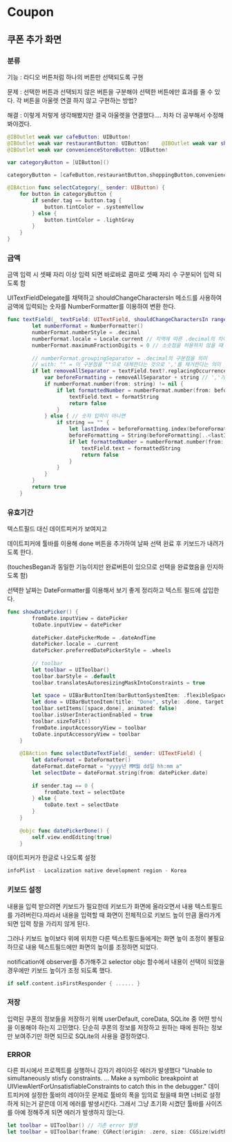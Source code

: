 # Coupon

## 쿠폰 추가 화면

### 분류

기능 : 라디오 버튼처럼 하나의 버튼만 선택되도록 구현

문제 : 선택한 버튼과 선택되지 않은 버튼을 구분해야 선택한 버튼에만 효과를 줄 수 있다. 각 버튼을 아울렛 연결 하지 않고 구현하는 방법?

해결 : 이렇게 저렇게 생각해봤지만 결국 아울렛을 연결했다.... 차차 더 공부해서 수정해봐야겠다. 

```swift
@IBOutlet weak var cafeButton: UIButton!
@IBOutlet weak var restaurantButton: UIButton!    @IBOutlet weak var shoppingButton: UIButton!
@IBOutlet weak var convenienceStoreButton: UIButton!
    
var categoryButton = [UIButton]()

categoryButton = [cafeButton,restaurantButton,shoppingButton,convenienceStoreButton]

@IBAction func selectCategory(_ sender: UIButton) {
    for button in categoryButton {
        if sender.tag == button.tag {
            button.tintColor = .systemYellow
        } else {
            button.tintColor = .lightGray
        }
    }
}
```

### 금액

금액 입력 시 셋째 자리 이상 입력 되면 바로바로 콤마로 셋째 자리 수 구분되어 입력 되도록 함

UITextFieldDelegate를 채택하고 shouldChangeCharactersIn 메소드를 사용하여 금액에 입력되는 숫자를 NumberFormatter를 이용하여 변환 한다.

```swift
func textField(_ textField: UITextField, shouldChangeCharactersIn range: NSRange, replacementString string: String) -> Bool {
        let numberFormat = NumberFormatter()
        numberFormat.numberStyle = .decimal
        numberFormat.locale = Locale.current // 지역에 따른 .decimal의 차이를 반영 (디바이스에 설정된 지역으로 값 설정)
        numberFormat.maximumFractionDigits = 0 // 소숫점을 허용하지 않을 때 0 설정
        
        // numberFormat.groupingSeparator = .decimal의 구분점을 의미
        // with: "" = 이 구분점을 ""으로 대체한다는 것으로 ','를 제거한다는 의미
        if let removeAllSeparator = textField.text?.replacingOccurrences(of: numberFormat.groupingSeparator, with: "") {
            var beforeFormatting = removeAllSeparator + string // ','가 제거된 문자열과 새로 입력된 문자열을 합침
            if numberFormat.number(from: string) != nil {
                if let formattedNumber = numberFormat.number(from: beforeFormatting), let formatString = numberFormat.string(from: formattedNumber) {
                    textField.text = formatString
                    return false
                }
            } else { // 숫자 입력이 아니면
                if string == "" {
                    let lastIndex = beforeFormatting.index(beforeFormatting.endIndex, offsetBy: -1)
                    beforeFormatting = String(beforeFormatting[..<lastIndex])
                    if let formattedNumber = numberFormat.number(from: beforeFormatting), let formattedString = numberFormat.string(from: formattedNumber) {
                        textField.text = formattedString
                        return false
                    }
                }
            }
        }
        return true
    }
```

### 유효기간

텍스트필드 대신 데이트피커가 보여지고

데이트피커에 툴바를 이용해 done 버튼을 추가하여 날짜 선택 완료 후 키보드가 내려가도록 한다.

(touchesBegan과 동일한 기능이지만 완료버튼이 있으므로 선택을 완료했음을 인지하도록 함)

선택한 날짜는 DateFormatter를 이용해서 보기 좋게 정리하고 텍스트 필드에 삽입한다.

```swift
func showDatePicker() {
        fromDate.inputView = datePicker
        toDate.inputView = datePicker
        
        datePicker.datePickerMode = .dateAndTime
        datePicker.locale = .current
        datePicker.preferredDatePickerStyle = .wheels
        
        // toolbar
        let toolbar = UIToolbar()
        toolbar.barStyle = .default
        toolbar.translatesAutoresizingMaskIntoConstraints = true
        
        let space = UIBarButtonItem(barButtonSystemItem: .flexibleSpace, target: nil, action: nil)
        let done = UIBarButtonItem(title: "Done", style: .done, target: self, action: #selector(datePickerDone))
        toolbar.setItems([space,done], animated: false)
        toolbar.isUserInteractionEnabled = true
        toolbar.sizeToFit()
        fromDate.inputAccessoryView = toolbar
        toDate.inputAccessoryView = toolbar
    }
    
    @IBAction func selectDateTextField(_ sender: UITextField) {
        let dateFormat = DateFormatter()
        dateFormat.dateFormat = "yyyy년 MM월 dd일 hh:mm a"
        let selectDate = dateFormat.string(from: datePicker.date)
       
        if sender.tag == 0 {
            fromDate.text = selectDate
        } else {
            toDate.text = selectDate
        }
    }
    
    @objc func datePickerDone() {
        self.view.endEditing(true)
    }
```

데이트피커가 한글로 나오도록 설정

```swift
infoPlist - Localization native development region - Korea
```

### 키보드 설정

내용을 입력 받으려면 키보드가 필요한데 키보드가 화면에 올라오면서 내용 텍스트필드를 가려버린다.따라서 내용을 입력할 때 화면이 전체적으로 키보드 높이 만큼 올라가게 되면 입력 창을 가리지 않게 된다.

그러나 키보드 높이보다 위에 위치한 다른 텍스트필드들에게는 화면 높이 조정이 불필요 하므로 내용 텍스트필드에만 화면의 높이를 조정하면 되었다.

notification에 observer를 추가해주고 selector objc 함수에서 내용이 선택이 되었을 경우에만 키보드 높이가 조정 되도록 했다.

```swift
if self.content.isFirstResponder { ...... }
```

### 저장

입력된 쿠폰의 정보들을 저장하기 위해 userDefault, coreData, SQLite 중 어떤 방식을 이용해야 하는지 고민했다. 단순히 쿠폰의 정보를 저장하고 원하는 때에 원하는 정보만 보여주기만 하면 되므로 SQLite의 사용을 결정하였다.

### ERROR

다른 피시에서 프로젝트를 실행하니 갑자기 레이아웃 에러가 발생했다
"Unable to simultaneously stisfy constraints. ... Make a symbolic breakpoint at UIViewAlertForUnsatisfiableConstraints to catch this in the debugger."
데이트피커에 설정한 툴바의 레이아웃 문제로 툴바의 폭을 임의로 뒀을때 화면 너비로 설정하게 되는거 같은데 이게 에러를 발생시킨다.
그래서 그냥 초기화 시켰던 툴바를 사이즈를 아예 정해주게 되면 에러가 발생하지 않는다.

```swift
let toolbar = UIToolbar() // 기존 error 발생
let toolbar = UIToolbar(frame: CGRect(origin: .zero, size: CGSize(width: datePicker.layer.frame,width, height: CGFloat(40)))) // 변경 error 사라짐
```


